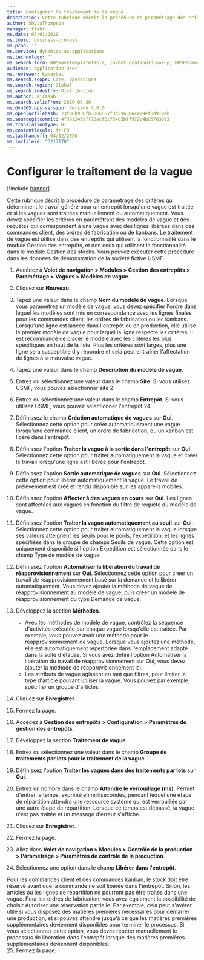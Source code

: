 ```yaml
---
title: Configurer le traitement de la vague
description: Cette rubrique décrit la procédure de paramétrage des critères qui déterminent le travail généré pour un entrepôt lorsqu'une vague est traitée et si les vagues sont traitées manuellement ou automatiquement.
author: ShylaThompson
manager: tfehr
ms.date: 07/01/2019
ms.topic: business-process
ms.prod: ''
ms.service: dynamics-ax-applications
ms.technology: ''
ms.search.form: WHSWaveTemplateTable, InventLocationIdLookup, WHSParameters, ProdParameters
audience: Application User
ms.reviewer: kamaybac
ms.search.scope: Core, Operations
ms.search.region: Global
ms.search.industry: Distribution
ms.author: mirzaab
ms.search.validFrom: 2016-06-30
ms.dyn365.ops.version: Version 7.0.0
ms.openlocfilehash: 73fb8b936fb3066557f3d556506ce29ef0d919ab
ms.sourcegitcommit: 4f9912439ff78acf0c754d5bff972c4b85763093
ms.translationtype: HT
ms.contentlocale: fr-FR
ms.lasthandoff: 04/02/2020
ms.locfileid: "3217170"
---
```

# <a name="configure-wave-processing"></a>Configurer le traitement de la vague

[!include [banner](../../includes/banner.md)]

Cette rubrique décrit la procédure de paramétrage des critères qui déterminent le travail généré pour un entrepôt lorsqu'une vague est traitée et si les vagues sont traitées manuellement ou automatiquement. Vous devez spécifier les critères en paramétrant des modèles de vague et des requêtes qui correspondent à une vague avec des lignes libérées dans des commandes client, des ordres de fabrication ou de kanbans. Le traitement de vague est utilisé dans des entrepôts qui utilisent la fonctionnalité dans le module Gestion des entrepôts, et non ceux qui utilisent la fonctionnalité dans le module Gestion des stocks. Vous pouvez exécuter cette procédure dans les données de démonstration de la société fictive USMF.

1. Accédez à **Volet de navigation > Modules > Gestion des entrepôts > Paramétrage > Vagues > Modèles de vague**.
2. Cliquez sur **Nouveau**.
3. Tapez une valeur dans le champ **Nom du modèle de vague**. Lorsque vous paramétrez un modèle de vague, vous devez spécifier l'ordre dans lequel les modèles sont mis en correspondance avec les lignes finales pour les commandes client, les ordres de fabrication ou les kanbans. Lorsqu'une ligne est lancée dans l'entrepôt ou en production, elle utilise le premier modèle de vague pour lequel la ligne respecte les critères. Il est recommandé de placer le modèle avec les critères les plus spécifiques en haut de la liste. Plus les critères sont larges, plus une ligne sera susceptible d'y répondre et cela peut entraîner l'affectation de lignes à la mauvaise vague.  
4. Tapez une valeur dans le champ **Description du modèle de vague**.
5. Entrez ou sélectionnez une valeur dans le champ **Site**. Si vous utilisez USMF, vous pouvez sélectionner site 2.  
6. Entrez ou sélectionnez une valeur dans le champ **Entrepôt**. Si vous utilisez USMF, vous pouvez sélectionner l'entrepôt 24.  
7. Définissez le champ **Création automatique de vagues** sur **Oui**. Sélectionnez cette option pour créer automatiquement une vague lorsqu'une commande client, un ordre de fabrication, ou un kanban est libéré dans l'entrepôt.  
8. Définissez l'option **Traiter la vague à la sortie dans l'entrepôt** sur **Oui**. Sélectionnez cette option pour traiter automatiquement la vague et créer le travail lorsqu'une ligne est libérée pour l'entrepôt.  
9. Définissez l'option **Sortie automatique de vagues** sur **Oui**. Sélectionnez cette option pour libérer automatiquement la vague. Le travail de prélèvement est créé et rendu disponible sur les appareils mobiles.  
10. Définissez l'option **Affecter à des vagues en cours** sur **Oui**. Les lignes sont affectées aux vagues en fonction du filtre de requête du modèle de vague.  
11. Définissez l'option **Traiter la vague automatiquement au seuil** sur **Oui**. Sélectionnez cette option pour traiter automatiquement la vague lorsque ses valeurs atteignent les seuils pour le poids, l'expédition, et les lignes spécifiées dans le groupe de champs Seuils de vague. Cette option est uniquement disponible si l'option Expédition est sélectionnée dans le champ Type de modèle de vague.  
12. Définissez l'option **Automatiser la libération du travail de réapprovisionnement** sur **Oui**. Sélectionnez cette option pour créer un travail de réapprovisionnement basé sur la demande et le libérer automatiquement. Vous devez ajouter la méthode de vague de réapprovisionnement au modèle de vague, puis créer un modèle de réapprovisionnement du type Demande de vague.  
13. Développez la section **Méthodes**.

    - Avec les méthodes de modèle de vague, contrôlez la séquence d'activités exécutée par chaque vague lorsqu'elle est traitée. Par exemple, vous pouvez avoir une méthode pour le réapprovisionnement de vague. Lorsque vous ajoutez une méthode, elle est automatiquement répertoriée dans l'emplacement adapté dans la suite d'étapes. Si vous avez défini l'option Automatiser la libération du travail de réapprovisionnement sur Oui, vous devez ajouter la méthode de réapprovisionnement ici.  
    - Les attributs de vague agissent en tant que filtres, pour limiter le type d'article pouvant utiliser la vague. Vous pouvez par exemple spécifier un groupe d'articles.  
14. Cliquez sur **Enregistrer**.
15. Fermez la page.
16. Accédez à **Gestion des entrepôts > Configuration > Paramètres de gestion des entrepôts**.
17. Développez la section **Traitement de vague**.
18. Entrez ou sélectionnez une valeur dans le champ **Groupe de traitements par lots pour le traitement de la vague**.
19. Définissez l'option **Traiter les vagues dans des traitements par lots** sur **Oui**.
20. Entrez un nombre dans le champ **Attendre le verrouillage (ms)**. Permet d'entrer le temps, exprimé en millisecondes, pendant lequel une étape de répartition attendra une ressource système qui est verrouillée par une autre étape de répartition. Lorsque ce temps est dépassé, la vague n'est pas traitée et un message d'erreur s'affiche.  
21. Cliquez sur **Enregistrer**.
22. Fermez la page.
23. Allez dans **Volet de navigation > Modules > Contrôle de la production > Paramétrage > Paramètres de contrôle de la production**.
24. Sélectionnez une option dans le champ **Libérer dans l'entrepôt**.

Pour les commandes client et des commandes kanban, le stock doit être réservé avant que la commande ne soit libérée dans l'entrepôt. Sinon, les articles ou les lignes de répartition ne pourront pas être traités dans une vague. Pour les ordres de fabrication, vous avez également la possibilité de choisir Autoriser une réservation partielle. Par exemple, cela peut s'avérer utile si vous disposez des matières premières nécessaires pour démarrer une production, et si pouvez attendre jusqu'à ce que les matières premières supplémentaires deviennent disponibles pour terminer le processus. Si vous sélectionnez cette option, vous devez répéter manuellement le processus de libération dans l'entrepôt lorsque des matières premières supplémentaires deviennent disponibles.  
25. Fermez la page.


